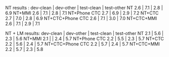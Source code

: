 NT results :      dev-clean | dev-other | test-clean | test-other 
NT                2.6       | 7.1       | 2.8        | 6.9
NT+MMI            2.6       | 7.1       | 2.8        | 7.1
NT+Phone CTC      2.7       | 6.9       | 2.9        | 7.2
NT+CTC            2.7       | 7.0       | 2.8        | 6.9
NT+CTC+Phone CTC  2.6       | 7.1       | 3.0        | 7.0
NT+CTC+MMI        2.6       | 7.1       | 2.9        | 7.1

NT + LM results:  dev-clean | dev-other | test-clean | test-other
NT                2.1       | 5.6       | 2.3        | 5.6 
NT+MMI            2.1       |           | 2.4        | 5.7
NT+Phone CTC      2.2       | 5.5       | 2.3        | 5.7
NT+CTC            2.2       | 5.6       | 2.4        | 5.7
NT+CTC+Phone CTC  2.2       | 5.7       | 2.4        | 5.7
NT+CTC+MMI        2.2       | 5.7       | 2.3        | 5.8


